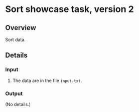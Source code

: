 # Sort showcase task, version 2

## Overview

Sort data.

## Details

### Input

1. The data are in the file `input.txt`.

### Output

(No details.)

